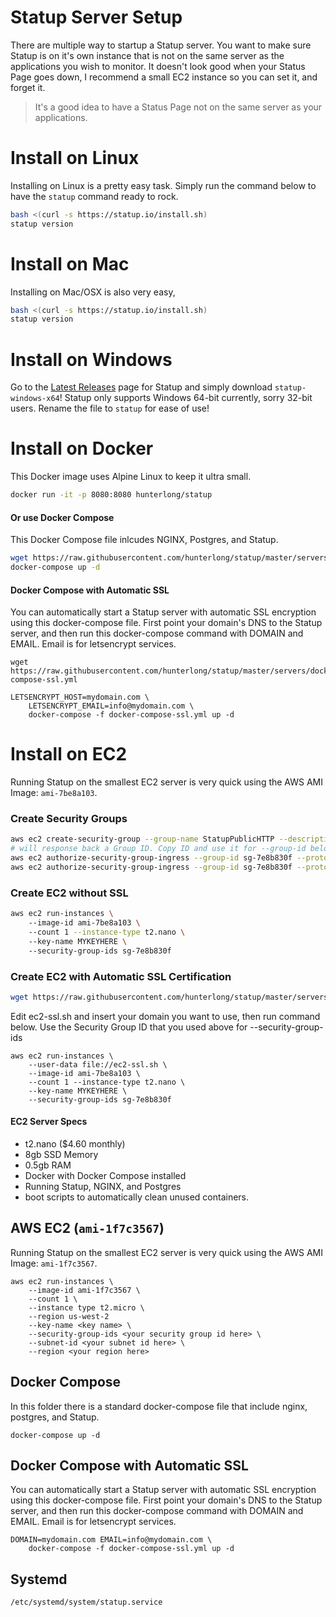 # Statup Server Setup
There are multiple way to startup a Statup server. You want to make sure Statup is on it's own instance that is not on the same server as the applications you wish to monitor. 
It doesn't look good when your Status Page goes down, I recommend a small EC2 instance so you can set it, and forget it.

> It's a good idea to have a Status Page not on the same server as your applications. 

# Install on Linux
Installing on Linux is a pretty easy task. Simply run the command below to have the `statup` command ready to rock. 
```bash
bash <(curl -s https://statup.io/install.sh)
statup version
```

# Install on Mac
Installing on Mac/OSX is also very easy, 
```bash
bash <(curl -s https://statup.io/install.sh)
statup version
```

# Install on Windows
Go to the [Latest Releases](https://github.com/hunterlong/statup/releases/latest) page for Statup and simply download `statup-windows-x64`! 
Statup only supports Windows 64-bit currently, sorry 32-bit users. Rename the file to `statup` for ease of use!

# Install on Docker
This Docker image uses Alpine Linux to keep it ultra small. 
```bash
docker run -it -p 8080:8080 hunterlong/statup
```
#### Or use Docker Compose
This Docker Compose file inlcudes NGINX, Postgres, and Statup.
```bash
wget https://raw.githubusercontent.com/hunterlong/statup/master/servers/docker-compose.yml
docker-compose up -d
```

#### Docker Compose with Automatic SSL
You can automatically start a Statup server with automatic SSL encryption using this docker-compose file. First point your domain's DNS to the Statup server, and then run this docker-compose command with DOMAIN and EMAIL. Email is for letsencrypt services.
```
wget https://raw.githubusercontent.com/hunterlong/statup/master/servers/docker-compose-ssl.yml

LETSENCRYPT_HOST=mydomain.com \ 
    LETSENCRYPT_EMAIL=info@mydomain.com \
    docker-compose -f docker-compose-ssl.yml up -d
```

# Install on EC2
Running Statup on the smallest EC2 server is very quick using the AWS AMI Image: `ami-7be8a103`.

### Create Security Groups
```bash
aws ec2 create-security-group --group-name StatupPublicHTTP --description "Statup HTTP Server on port 80 and 443"
# will response back a Group ID. Copy ID and use it for --group-id below.
aws ec2 authorize-security-group-ingress --group-id sg-7e8b830f --protocol tcp --port 80 --cidr 0.0.0.0/0
aws ec2 authorize-security-group-ingress --group-id sg-7e8b830f --protocol tcp --port 443 --cidr 0.0.0.0/0
```
### Create EC2 without SSL
```bash
aws ec2 run-instances \ 
    --image-id ami-7be8a103 \ 
    --count 1 --instance-type t2.nano \ 
    --key-name MYKEYHERE \ 
    --security-group-ids sg-7e8b830f
```
### Create EC2 with Automatic SSL Certification
```bash
wget https://raw.githubusercontent.com/hunterlong/statup/master/servers/ec2-ssl.sh
```
Edit ec2-ssl.sh and insert your domain you want to use, then run command below. Use the Security Group ID that you used above for --security-group-ids
```
aws ec2 run-instances \ 
    --user-data file://ec2-ssl.sh \ 
    --image-id ami-7be8a103 \ 
    --count 1 --instance-type t2.nano \ 
    --key-name MYKEYHERE \ 
    --security-group-ids sg-7e8b830f
```

#### EC2 Server Specs
- t2.nano ($4.60 monthly)
- 8gb SSD Memory
- 0.5gb RAM
- Docker with Docker Compose installed
- Running Statup, NGINX, and Postgres
- boot scripts to automatically clean unused containers.


## AWS EC2 (`ami-1f7c3567`)
Running Statup on the smallest EC2 server is very quick using the AWS AMI Image: `ami-1f7c3567`.
```
aws ec2 run-instances \ 
    --image-id ami-1f7c3567 \
    --count 1 \ 
    --instance type t2.micro \ 
    --region us-west-2
    --key-name <key name> \ 
    --security-group-ids <your security group id here> \ 
    --subnet-id <your subnet id here> \ 
    --region <your region here>
```

## Docker Compose
In this folder there is a standard docker-compose file that include nginx, postgres, and Statup. 
```$xslt
docker-compose up -d
```

## Docker Compose with Automatic SSL
You can automatically start a Statup server with automatic SSL encryption using this docker-compose file. First point your domain's DNS to the Statup server, and then run this docker-compose command with DOMAIN and EMAIL. Email is for letsencrypt services.
```
DOMAIN=mydomain.com EMAIL=info@mydomain.com \
    docker-compose -f docker-compose-ssl.yml up -d
```

## Systemd
```$xslt
/etc/systemd/system/statup.service


```